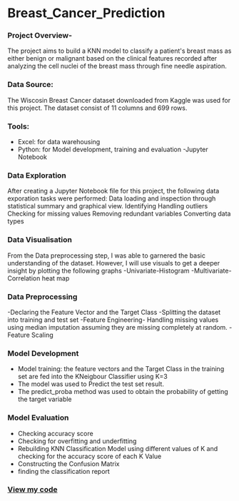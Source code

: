 # Breast_Cancer_Prediction

### Project Overview-
The project aims to build a KNN model to classify a patient's breast mass as either benign or malignant based on the clinical features recorded after analyzing the cell nuclei of the breast mass through fine needle aspiration.

### Data Source:
The Wiscosin Breast Cancer dataset downloaded from Kaggle was used for this project. The dataset consist of 11 columns and 699 rows.

### Tools: 
- Excel: for data warehousing
- Python: for Model development, training and evaluation
-Jupyter Notebook

### Data Exploration

After creating a Jupyter Notebook file for this project, the following data exporation tasks were performed:
Data loading and inspection through statistical summary and graphical view.
Identifying Handling outliers
Checking for missing values
Removing redundant variables
Converting data types

### Data Visualisation

From the Data preprocessing step, I was able to garnered the basic understanding of the dataset. However, I will use visuals to get a deeper insight by plotting the following graphs
-Univariate-Histogram
-Multivariate- Correlation heat map

### Data Preprocessing
-Declaring the Feature Vector and the Target Class
-Splitting the dataset into training and test set
-Feature Engineering- Handling missing values using median imputation assuming they are missing completely at random.
-Feature Scaling

### Model Development
- Model training: the feature vectors and the Target Class in the training set are fed into the KNeigbour Classifier using K=3
- The model was used to Predict the test set result.
- The predict_proba method was used to obtain the probability of getting the target variable

### Model Evaluation
- Checking accuracy score
- Checking for overfitting and underfitting
- Rebuilding KNN Classification Model using different values of K and checking for the accuracy score of each K Value
- Constructing the Confusion Matrix
- finding the classification report

### [View my code](breast-cancer-prediction.ipynb)

